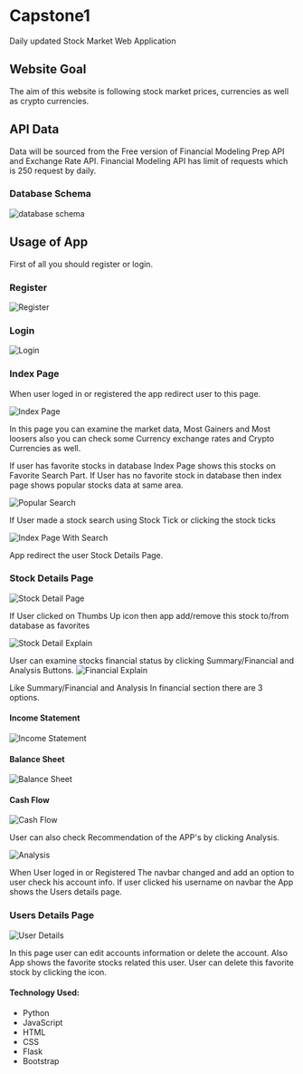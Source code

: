 # Capstone1
Daily updated Stock Market Web Application

## Website Goal
The aim of this website is following stock market prices, currencies as well as crypto currencies.

## API Data
Data will be sourced from the Free version of Financial Modeling Prep API and Exchange Rate API.
Financial Modeling API has limit of requests which is 250 request by daily. 

### Database Schema
![database schema](https://github.com/metenar/Capstone1/master/static/images/Stock_Schema.png)

## Usage of App
First of all you should register or login.


### Register
![Register](https://github.com/metenar/Capstone1/tree/master/static/images/Register.png)
	
### Login
![Login](https://github.com/metenar/Capstone1/tree/master/static/images/Login.png)

### Index Page
When user loged in or registered the app redirect user to this page.

![Index Page](https://github.com/metenar/Capstone1/tree/master/static/images/Index_Page.png)

In this page you can examine the market data, Most Gainers and Most loosers also you can check some Currency exchange rates and Crypto Currencies as well.

If user has favorite stocks in database Index Page shows this stocks on Favorite Search Part. If User has no favorite stock in database then index page shows popular stocks data at same area.

![Popular Search](https://github.com/metenar/Capstone1/tree/master/static/images/Popular_Search_Explain.png)

If User made a stock search using Stock Tick or clicking the stock ticks 

![Index Page With Search](https://github.com/metenar/Capstone1/tree/master/static/images/Index_Page_With_Search.png)

App redirect the user Stock Details Page.

### Stock Details Page
![Stock Detail Page](https://github.com/metenar/Capstone1/tree/master/static/images/Stock_Detail_Page.png)

If User clicked on Thumbs Up icon then app add/remove this stock to/from database as favorites

![Stock Detail Explain](https://github.com/metenar/Capstone1/tree/master/static/images/Stock_Details_explain.png)

User can examine stocks financial status by clicking Summary/Financial and Analysis Buttons.
![Financial Explain](https://github.com/metenar/Capstone1/tree/master/static/images/Financial_explain.png)

Like Summary/Financial and Analysis In financial section there are 3 options. 

#### Income Statement
![Income Statement](https://github.com/metenar/Capstone1/tree/master/static/images/Financial_explain.png)

#### Balance Sheet
![Balance Sheet](https://github.com/metenar/Capstone1/tree/master/static/images/Balance_Sheet_explain.png)

#### Cash Flow
![Cash Flow](https://github.com/metenar/Capstone1/tree/master/static/images/Cash_Flow_explain.png)

User can also check Recommendation of the APP's by clicking Analysis.

![Analysis](https://github.com/metenar/Capstone1/tree/master/static/images/Analysis.png)

When User loged in or Registered The navbar changed and add an option to user check his account info. If user clicked his username on navbar the App shows the Users details page.

### Users Details Page

![User Details](https://github.com/metenar/Capstone1/tree/master/static/images/User_Detail_Page.png)

In this page user can edit accounts information or delete the account. Also App shows the favorite stocks related this user. User can delete this favorite stock by clicking the icon.


#### Technology Used:
* Python
* JavaScript
* HTML
* CSS
* Flask
* Bootstrap
